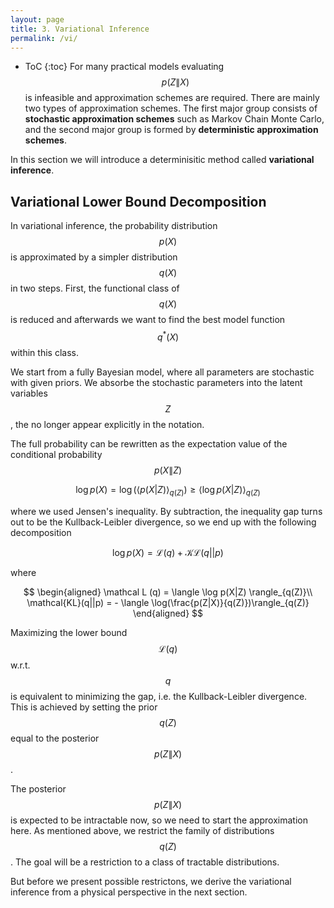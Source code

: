 ```yaml
---
layout: page
title: 3. Variational Inference
permalink: /vi/
---
```


* ToC
{:toc}
For many practical models evaluating $$p(Z\|X)$$ is infeasible and approximation schemes are required. There are mainly two types of approximation schemes. The first major group consists of **stochastic approximation schemes** such as Markov Chain Monte Carlo, and the second major group is formed by **deterministic approximation schemes**. 

In this section we will introduce a determinisitic method called **variational inference**. 

## Variational Lower Bound Decomposition

In variational inference, the probability distribution $$p(X)$$ is approximated by a simpler distribution $$q(X)$$ in two steps. First, the functional class of $$q(X)$$ is reduced and afterwards we want to find the best model function $$q^*(X)$$ within this class.

We start from a fully Bayesian model, where all parameters are stochastic with given priors. We absorbe the stochastic parameters into the latent variables $$Z$$, the no longer appear explicitly in the notation.

The full probability can be rewritten as the expectation value of the conditional probability $$p(X\|Z)$$

$$
    \log p(X) = \log \left( \langle p(X|Z) \rangle_{q(Z)}\right) \ge \langle \log p(X|Z) \rangle_{q(Z)}
$$

where we used Jensen's inequality. By subtraction, the inequality gap turns out to be the Kullback-Leibler divergence, so we end up with the following decomposition 

$$
    \log p(X) = \mathcal L (q) + \mathcal{KL}(q||p)
$$

where

$$
\begin{aligned}
    \mathcal L (q) = \langle \log p(X|Z) \rangle_{q(Z)}\\
    \mathcal{KL}(q||p) = - \langle \log(\frac{p(Z|X)}{q(Z)})\rangle_{q(Z)}
\end{aligned}
$$

Maximizing the lower bound $$\mathcal L(q)$$ w.r.t. $$q$$ is equivalent to minimizing the gap, i.e. the Kullback-Leibler divergence. This is achieved by setting the prior $$q(Z)$$ equal to the posterior $$p(Z\|X)$$.

The posterior $$p(Z\| X)$$ is expected to be intractable now, so we need to start the approximation here. As mentioned above, we restrict the family of distributions $$q(Z)$$. The goal will be a restriction to a class of tractable distributions.

But before we present possible restrictons, we derive the variational inference from a physical perspective in the next section.
